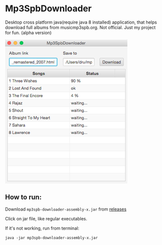 # Mp3SpbDownloader
Desktop cross platform java(require java 8 installed) application, that helps download full albums from musicmp3spb.org. Not official. Just my project for fun. (alpha version)


![Logo](screenshots/screen_osx.png)

## How to run:

Download `mp3spb-downloader-assembly-x.jar` from [releases](https://github.com/zella/Mp3SpbDownloader/releases)

Click on jar file, like regular executables.

If it's not working, run from terminal:

    java -jar mp3spb-downloader-assembly-x.jar


